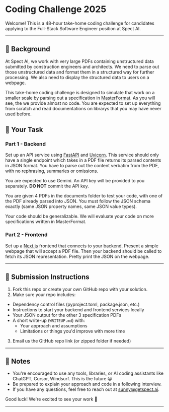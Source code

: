 # Coding Challenge 2025

Welcome! This is a 48-hour take-home coding challenge for candidates applying to the Full-Stack Software Engineer position at Spect AI.

---

## 🧠 Background

At Spect AI, we work with very large PDFs containing unstructured data submitted by construction engineers and architects. We need to parse out those unstructured data and format them in a structured way for further processing. We also need to display the structured data to users on a webpage. 

This take-home coding challenge is designed to simulate that work on a smaller scale by parsing out a specification in [MasterFormat](https://en.wikipedia.org/wiki/MasterFormat). As you will see, the we provide almost no code. You are expected to set up everything from scratch and read documentations on librarys that you may have never used before.

## 📌 Your Task
### Part 1 - Backend
Set up an API service using [FastAPI](https://fastapi.tiangolo.com) and [Uvicorn](https://www.uvicorn.org). This service should only have a single endpoint which takes in a PDF file returns its parsed contents in JSON format. You have to parse out the content verbatim from the PDF, with no rephrasing, summaries or omissions. 

You are expected to use Gemini. An API key will be provided to you separately. **DO NOT** commit the API key.

You are given 4 PDFs in the documents folder to test your code, with one of the PDF already parsed into JSON. You must follow the JSON schema exactly (same JSON property names, same JSON value types). 

Your code should be generalizable. We will evaluate your code on more specifications written in MasterFormat.

### Part 2 - Frontend
Set up a [Next.js](https://nextjs.org/docs) frontend that connects to your backend. Present a simple webpage that will accept a PDF file. Then your backend should be called to fetch its JSON representation. Pretty print the JSON on the webpage.

---

## 🚀 Submission Instructions
1. Fork this repo or create your own GitHub repo with your solution.
2. Make sure your repo includes:
  - Dependency control files (pyproject.toml, package.json, etc.)
  - Instructions to start your backend and frontend services locally
  - Your JSON output for the other 3 specification PDFs
  - A short write-up (`WRITEUP.md`) with:
    - Your approach and assumptions
    - Limitations or things you'd improve with more time
3. Email us the GitHub repo link (or zipped folder if needed)

---

## 🧠 Notes

- You're encouraged to use any tools, libraries, or AI coding assistants like ChatGPT, Cursor, Windsurf. This is the future 😀
- Be prepared to explain your approach and code in a following interview.
- If you have any questions, feel free to reach out at sunny@getspect.ai.

Good luck! We're excited to see your work 🚀

---
